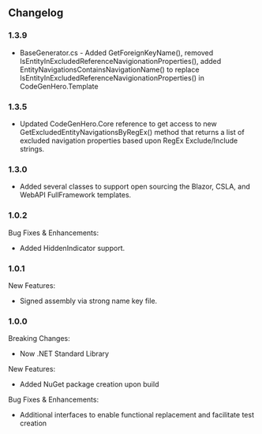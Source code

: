 ﻿## Changelog

### 1.3.9
* BaseGenerator.cs - Added GetForeignKeyName(), removed IsEntityInExcludedReferenceNavigionationProperties(), added EntityNavigationsContainsNavigationName() to replace IsEntityInExcludedReferenceNavigionationProperties() in CodeGenHero.Template

### 1.3.5
* Updated CodeGenHero.Core reference to get access to new GetExcludedEntityNavigationsByRegEx() method that returns a list of excluded navigation properties based upon RegEx Exclude/Include strings.

### 1.3.0
* Added several classes to support open sourcing the Blazor, CSLA, and WebAPI FullFramework templates.

### 1.0.2
Bug Fixes & Enhancements:
* Added HiddenIndicator support.

### 1.0.1
New Features:
* Signed assembly via strong name key file.

### 1.0.0
Breaking Changes:
* Now .NET Standard Library

New Features:
* Added NuGet package creation upon build

Bug Fixes & Enhancements:
* Additional interfaces to enable functional replacement and facilitate test creation
